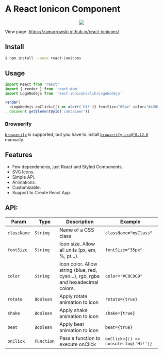 # A React Ionicon Component

<p align="center">
  <img src="https://raw.githubusercontent.com/zamarrowski/react-ionicons/master/ionicons-logo.png">
</p>

View page: https://zamarrowski.github.io/react-ionicons/

## Install

```sh
$ npm install --save react-ionicons
```

## Usage

```js
import React from 'react'
import { render } from 'react-dom'
import LogoNodejs from 'react-ionicons/lib/LogoNodejs'

render(
  <LogoNodejs onClick={() => alert('Hi!')} fontSize="60px" color="#43853d" />
, document.getElementById('container'))
```

### Browserify

[`browserify`](https://npmjs.com/packages/browserify) is supported, but you have to install [`browserify-css@^0.12.0`](https://npmjs.com/packages/browserify-css) manually.

## Features

* Few dependencies, just React and Styled Components.
* SVG Icons.
* Simple API.
* Animations.
* Customizable.
* Support to Create React App.

## API:

| Param | Type | Description | Example |
| --- | --- | --- | --- |
| `className` | `String` | Name of a CSS class | `className="myClass"` |
| `fontSize` | `String` | Icon size. Allow all units (px, em, %, pt...). | `fontSize="35px"` |
| `color` | `String` | Icon color. Allow string (blue, red, cyan...), rgb, rgba and hexadecimal colors. | `color="#C9C9C9"` |
| `rotate` | `Boolean` | Apply rotate animation to icon | `rotate={true}` |
| `shake` | `Boolean` | Apply shake animation to icon | `shake={true}` |
| `beat` | `Boolean` | Apply beat animation to icon | `beat={true}` |
| `onClick` | `Function` | Pass a function to execute onClick | `onClick={() => console.log('Hi!')}` |
